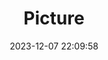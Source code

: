 ---
weight: 1
images:
- /images/edited/56.jpeg
title: Picture
date: 2023-12-07 22:09:58
tags: [luminar neo,work,umbrella]
---